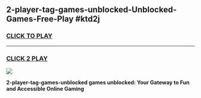 
## 2-player-tag-games-unblocked-Unblocked-Games-Free-Play #ktd2j
<h3>
<a href="https://us.freeplayer.one?title=2-player-tag-games-unblocked&ref=9M">CLICK TO PLAY</a></h3>
<hr>

<h3>
<a href="https://us.freeplayer.one?title=2-player-tag-games-unblocked&ref=9M">CLICK 2 PLAY</a>
  
</h3>

<a href="https://us.freeplayer.one?title=2-player-tag-games-unblocked&ref=9M"><img src="https://clearcache.store/games.png"></a>


**2-player-tag-games-unblocked games unblocked: Your Gateway to Fun and Accessible Online Gaming**
